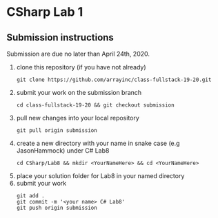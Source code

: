 # CSharp Lab 1

## Submission instructions

Submission are due no later than April 24th, 2020.

1. clone this repository (if you have not already)
   ```
   git clone https://github.com/arrayinc/class-fullstack-19-20.git
   ```
2. submit your work on the submission branch
   ```
   cd class-fullstack-19-20 && git checkout submission
   ```
3. pull new changes into your local repository
   ```
   git pull origin submission
   ```
4. create a new directory with your name in snake case (e.g JasonHammock) under C# Lab8
   ```
   cd CSharp/Lab8 && mkdir <YourNameHere> && cd <YourNameHere>
   ```
5. place your solution folder for Lab8 in your named directory
6. submit your work
   ```
   git add .
   git commit -m '<your name> C# Lab8'
   git push origin submission
   ```
